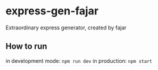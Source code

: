 # express-gen-fajar
Extraordinary express generator, created by fajar

## How to run
in development mode: ```npm run dev```
in production: ```npm start```
